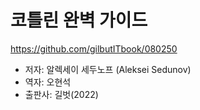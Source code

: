 # 코틀린 완벽 가이드
https://github.com/gilbutITbook/080250
- 저자: 알렉세이 세두노프 (Aleksei Sedunov)
- 역자: 오현석
- 출판사: 길벗(2022)

